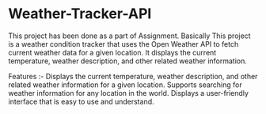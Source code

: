 # Weather-Tracker-API
This project has been done as a part of Assignment.
Basically This project is a weather condition tracker that uses the Open Weather API to fetch current weather data for a given location. It displays the current temperature, weather description, and other related weather information.

Features :-
Displays the current temperature, weather description, and other related weather information for a given location.
Supports searching for weather information for any location in the world.
Displays a user-friendly interface that is easy to use and understand.

